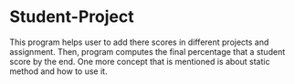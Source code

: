 # Student-Project
This program helps user to add there scores in different projects and assignment. Then, program computes the final percentage that a student score by the end. One more concept that is mentioned is about static method and how to use it.
